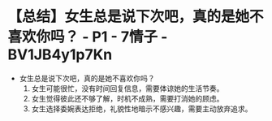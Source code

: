 # 【总结】女生总是说下次吧，真的是她不喜欢你吗？ - P1 - 7情子 - BV1JB4y1p7Kn

-   女生总是说下次吧，真的是她不喜欢你吗？
    1.  女生可能很忙，没有时间回复信息，需要体谅她的生活节奏。
    2.  女生觉得彼此还不够了解，时机不成熟，需要打消她的顾虑。
    3.  女生选择委婉表达拒绝，礼貌性地暗示不感兴趣，需要主动放弃追求。